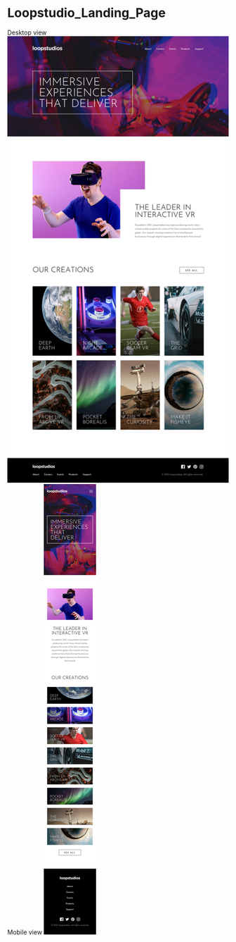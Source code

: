 # Loopstudio_Landing_Page

Desktop view 
<img src="public/desktop-design.jpg" />
Mobile view
<img src="public/mobile-design.jpg" />
